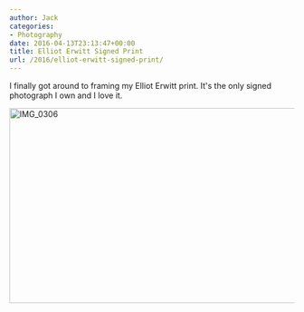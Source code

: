 ```yaml
---
author: Jack
categories:
- Photography
date: 2016-04-13T23:13:47+00:00
title: Elliot Erwitt Signed Print
url: /2016/elliot-erwitt-signed-print/
---
```


I finally got around to framing my Elliot Erwitt print. It's the only signed photograph I own and I love it.

<img class="alignnone size-large wp-image-5156" src="/wp-content/uploads/2016/04/IMG_0306-1024x503.jpg" alt="IMG_0306" width="700" height="344" srcset="/wp-content/uploads/2016/04/IMG_0306-1024x503.jpg 1024w, /wp-content/uploads/2016/04/IMG_0306-300x147.jpg 300w, /wp-content/uploads/2016/04/IMG_0306-768x377.jpg 768w, /wp-content/uploads/2016/04/IMG_0306-700x344.jpg 700w, /wp-content/uploads/2016/04/IMG_0306.jpg 1566w" sizes="(max-width: 700px) 100vw, 700px" />